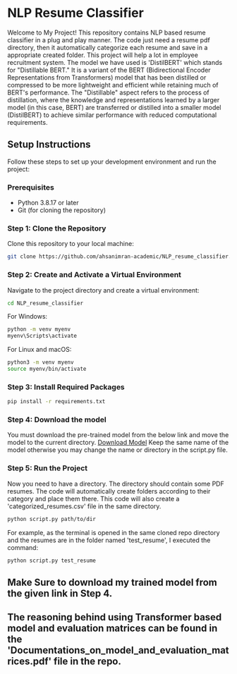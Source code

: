 # NLP Resume Classifier
Welcome to My Project! This repository contains NLP based resume classifier in a plug and play manner. The code just need a resume pdf directory, then it automatically categorize each resume and save in a appropriate created folder. This project will help a lot in employee recruitment system.
The model we have used is 'DistilBERT' which stands for "Distillable BERT." It is a variant of the BERT (Bidirectional Encoder Representations from Transformers) model that has been distilled or compressed to be more lightweight and efficient while retaining much of BERT's performance. The "Distillable" aspect refers to the process of distillation, where the knowledge and representations learned by a larger model (in this case, BERT) are transferred or distilled into a smaller model (DistilBERT) to achieve similar performance with reduced computational requirements.

## Setup Instructions

Follow these steps to set up your development environment and run the project:

### Prerequisites

- Python 3.8.17 or later
- Git (for cloning the repository)

### Step 1: Clone the Repository

Clone this repository to your local machine:

```bash
git clone https://github.com/ahsanimran-academic/NLP_resume_classifier.git
```
### Step 2: Create and Activate a Virtual Environment
Navigate to the project directory and create a virtual environment:

```bash
cd NLP_resume_classifier
```
For Windows:
```bash
python -m venv myenv
myenv\Scripts\activate
```
For Linux and macOS:
```bash
python3 -m venv myenv
source myenv/bin/activate
```
### Step 3: Install Required Packages
```bash
pip install -r requirements.txt
```
### Step 4: Download the model
You must download the pre-trained model from the below link and move the model to the current directory.
[Download Model](https://drive.google.com/file/d/1Yoa7w1RndA4CFOut2bMrPkHOtTkUvJpW/view?usp=sharing) 
Keep the same name of the model otherwise you may change the name or directory in the script.py file.

### Step 5: Run the Project
Now you need to have a directory. The directory should contain some PDF resumes. The code will automatically create folders according to their category and place them there. This code will also create a 'categorized_resumes.csv' file in the same directory.

```bash
python script.py path/to/dir
```
For example, as the terminal is opened in the same cloned repo directory and the resumes are in the folder named 'test_resume', I executed the command:
```bash
python script.py test_resume
```
## Make Sure to download my trained model from the given link in Step 4. 
## The reasoning behind using Transformer based model and evaluation matrices can be found in the 'Documentations_on_model_and_evaluation_matrices.pdf' file in the repo.   
